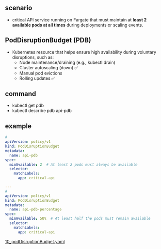 ## scenario
- critical API service running on Fargate that must maintain at **least 2 available pods at all times** during deployments or scaling events.

## PodDisruptionBudget (PDB)
- Kubernetes resource that helps ensure high availability during voluntary disruptions, such as:
  - Node maintenance/draining (e.g., kubectl drain)
  - Cluster autoscaling  (down) ✅
  - Manual pod evictions
  - Rolling updates ✅ 

## command
- kubectl get pdb
- kubectl describe pdb api-pdb

## example
```yaml
#
apiVersion: policy/v1
kind: PodDisruptionBudget
metadata:
  name: api-pdb
spec:
  minAvailable: 2  # At least 2 pods must always be available
  selector:
    matchLabels:
      app: critical-api

---
# 
apiVersion: policy/v1
kind: PodDisruptionBudget
metadata:
  name: api-pdb-percentage
spec:
  minAvailable: 50%  # At least half the pods must remain available
  selector:
    matchLabels:
      app: critical-api
```



[10_podDisruptionBudget.yaml](../../../deployment/manifest/spring_app_v2/more/10_podDisruptionBudget.yaml)